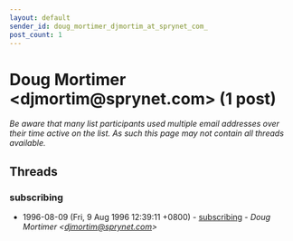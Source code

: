 ```yaml
---
layout: default
sender_id: doug_mortimer_djmortim_at_sprynet_com_
post_count: 1
---
```


# Doug Mortimer <djmortim<span>@</span>sprynet.com> (1 post)

_Be aware that many list participants used multiple email addresses over their time active on the list. As such this page may not contain all threads available._

## Threads

### subscribing
+ 1996-08-09 (Fri, 9 Aug 1996 12:39:11 +0800) - [subscribing](/archive/1996/08/f802a46d363a61b56daed19a4353a36f869f57171812f38f1b92629855670063) - _Doug Mortimer \<djmortim@sprynet.com\>_


